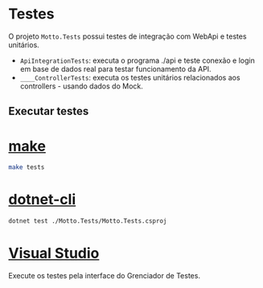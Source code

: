 # Testes

O projeto `Motto.Tests` possui testes de integração com WebApi e testes unitários.

- `ApiIntegrationTests`: executa o programa ./api e teste conexão e login em base de dados real para testar funcionamento da API.
- `____ControllerTests`: executa os testes unitários relacionados aos controllers - usando dados do Mock. 

## Executar testes

# [make](#tab/make)

```sh
make tests
```

# [dotnet-cli](#tab/dotnet)

```sh
dotnet test ./Motto.Tests/Motto.Tests.csproj
```

# [Visual Studio](#tab/vs)

Execute os testes pela interface do Grenciador de Testes.